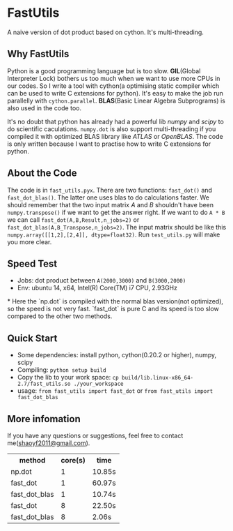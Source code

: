 FastUtils
=============================
A naive version of dot product based on cython. It's multi-threading.

Why FastUtils
---------------------
Python is a good programming language but is too slow. 
**GIL**(Global Interpreter Lock) bothers us too much when we want to use more CPUs in our codes.
So I write a tool with cython(a optimising static compiler which can be used to write C extensions for python).
It's easy to make the job run parallelly with `cython.parallel`.
**BLAS**(Basic Linear Algebra Subprograms) is also used in the code too.

It's no doubt that python has already had a powerful lib *numpy* and *scipy* to do scientific caculations.
`numpy.dot` is also support multi-threading if you compiled it with optimized BLAS library like *ATLAS* or *OpenBLAS*.
The code is only written because I want to practise how to write C extensions for python.

About the Code
---------------------
The code is in `fast_utils.pyx`. There are two functions: `fast_dot()` and `fast_dot_blas()`. 
The latter one uses blas to do calculations faster. We should remember that 
the two input matrix *A* and *B* shouldn't have been `numpy.transpose()` if we want to get the answer
right. If we want to do `A * B` we can call `fast_dot(A,B,Result,n_jobs=2)` or 
`fast_dot_blas(A,B_Transpose,n_jobs=2)`. 
The input matrix should be like this `numpy.array([[1,2],[2,4]], dtype=float32)`.
Run `test_utils.py` will make you more clear. 

Speed Test
----------------------
* Jobs: dot product between `A(2000,3000)` and `B(3000,2000)`
* Env: ubuntu 14, x64, Intel(R) Core(TM) i7 CPU, 2.93GHz
<table class="table table-bordered table-striped table-condensed">
<tr>
	<th>method</th>
	<th>core(s)</th>
	<th>time</th>
</tr><tr>
	<td>np.dot</td>
	<td>1</td>
	<td>10.85s</td>
</tr><tr>
	<td>fast_dot</td>
	<td>1</td>
	<td>60.97s</td>
</tr><tr>
	<td>fast_dot_blas</td>
	<td>1</td>
	<td>10.74s</td>
</tr><tr>
	<td>fast_dot</td>
	<td>8</td>
	<td>22.50s</td>
</tr><tr>
	<td>fast_dot_blas</td>
	<td>8</td>
	<td>2.06s</td>
</tr>
* Here the `np.dot` is compiled with the normal blas version(not optimized), so the speed is not very fast. `fast_dot` is pure C and its 
speed is too slow compared to the other two methods.

Quick Start
----------------------
* Some dependencies: install python, cython(0.20.2 or higher), numpy, scipy 
* Compiling: `python setup build`
* Copy the lib to your work space: `cp build/lib.linux-x86_64-2.7/fast_utils.so ./your_workspace` 
* usage: `from fast_utils import fast_dot` or `from fast_utils import fast_dot_blas`

More infomation
---------------------
If you have any questions or suggestions, feel free to contact me(shaoyf2011@gmail.com).
